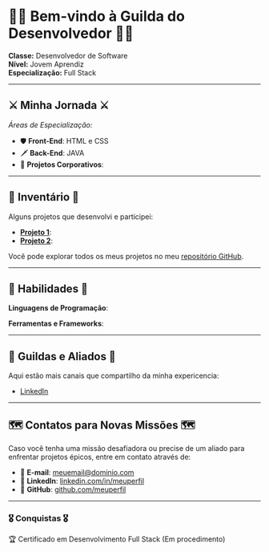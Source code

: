 # 🧙‍♂️ **Bem-vindo à Guilda do Desenvolvedor** 🧙‍♂️

**Classe:** Desenvolvedor de Software  
**Nível:** Jovem Aprendiz <!--(Nível 5)-->  
**Especialização:** Full Stack

---

## ⚔️ **Minha Jornada** ⚔️

<!--Desde os primeiros dias de aventuras no mundo dos algoritmos, enfrento desafios e monstros de bugs, aprimorando meu domínio sobre linguagens mágicas como **JavaScript**, **Python** e **HTML/CSS**. Já lutei em batalhas épicas no desenvolvimento de sistemas, onde conquistei tesouros valiosos: conhecimento em **React**, **Node.js** e **Banco de Dados**.-->

_Áreas de Especialização:_

- 🛡️ **Front-End**: HTML e CSS <!--Domínio sobre os feitiços de HTML, CSS e animações mágicas com frameworks.-->
- 🗡️ **Back-End**: JAVA<!--Mestre das artes sombrias do Node.js, Express, APIs RESTful e SQL.-->
- 💼 **Projetos Corporativos**: <!--Participação em guildas maiores (empresas) para desenvolver sistemas complexos.-->
<!---->

---

## 🏹 **Inventário** 🏹

Alguns projetos que desenvolvi e participei:

<!--Aqui estão algumas das minhas armas e armaduras (projetos), forjadas com o poder da codificação:-->

- **[Projeto 1](#)**: <!--Uma poderosa aplicação web desenvolvida com React e Node.js.-->
- **[Projeto 2](#)**: <!--Um sistema de gerenciamento de dados, utilizando PostgreSQL e autenticação JWT.-->

Você pode explorar todos os meus projetos no meu [repositório GitHub](#).

---

## 🎲 **Habilidades** 🎲

**Linguagens de Programação**:

<!--🧪 JavaScript (Nível 20)
🔮 Python (Nível 18)
⚗️ HTML & CSS (Nível 25)
⚔️ SQL (Nível 17)-->

**Ferramentas e Frameworks**:

<!--🛠️ React, Node.js, Express
🔧 Git, Docker, CI/CD
🛡️ PostgreSQL, MongoDB-->

---

## 🏰 **Guildas e Aliados** 🏰

Aqui estão mais canais que compartilho da minha expericencia:

<!--Sou membro de várias guildas profissionais onde compartilho meus conhecimentos e troco feitiços de codificação:-->

- [LinkedIn](#)
<!--- [Twitter](#)
- [Blog Pessoal](#)-->

---

## 🗺️ **Contatos para Novas Missões** 🗺️

Caso você tenha uma missão desafiadora ou precise de um aliado para enfrentar projetos épicos, entre em contato através de:

- 📜 **E-mail**: [meuemail@dominio.com](mailto:meuemail@dominio.com)
- 🧭 **LinkedIn**: [linkedin.com/in/meuperfil](#)
- 🔮 **GitHub**: [github.com/meuperfil](#)

---

### 🎖️ **Conquistas** 🎖️

🏆 Certificado em Desenvolvimento Full Stack (Em procedimento)

<!--🏆 Finalista do Hackathon "Battle of Code"
🏆 Participação em projetos open-source-->

<!--
**0hatran0/0hatran0** is a ✨ _special_ ✨ repository because its `README.md` (this file) appears on your GitHub profile.

Here are some ideas to get you started:

- 🔭 I’m currently working on ...
- 🌱 I’m currently learning ...
- 👯 I’m looking to collaborate on ...
- 🤔 I’m looking for help with ...
- 💬 Ask me about ...
- 📫 How to reach me: ...
- 😄 Pronouns: ...
- ⚡ Fun fact: ...
-->
